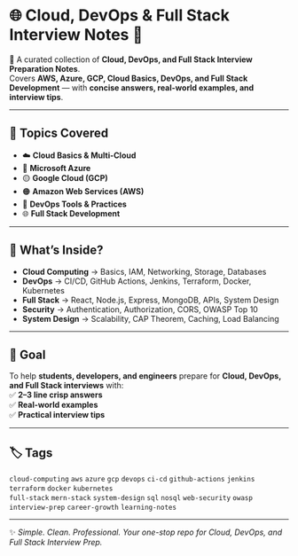 # 🌐 Cloud, DevOps & Full Stack Interview Notes 🚀  

📘 A curated collection of **Cloud, DevOps, and Full Stack Interview Preparation Notes**.  
Covers **AWS, Azure, GCP, Cloud Basics, DevOps, and Full Stack Development** — with **concise answers, real-world examples, and interview tips**.  

---

## 📑 Topics Covered  

- ☁️ **Cloud Basics & Multi-Cloud**  
- 🔵 **Microsoft Azure**  
- 🟡 **Google Cloud (GCP)**  
- 🟠 **Amazon Web Services (AWS)**  
- 🔧 **DevOps Tools & Practices**  
- 🌐 **Full Stack Development**  

---

## 📌 What’s Inside?  

- **Cloud Computing** → Basics, IAM, Networking, Storage, Databases  
- **DevOps** → CI/CD, GitHub Actions, Jenkins, Terraform, Docker, Kubernetes  
- **Full Stack** → React, Node.js, Express, MongoDB, APIs, System Design  
- **Security** → Authentication, Authorization, CORS, OWASP Top 10  
- **System Design** → Scalability, CAP Theorem, Caching, Load Balancing  

---

## 🎯 Goal  

To help **students, developers, and engineers** prepare for **Cloud, DevOps, and Full Stack interviews** with:  
✅ **2–3 line crisp answers**  
✅ **Real-world examples**  
✅ **Practical interview tips**  

---

## 🏷 Tags  

`cloud-computing` `aws` `azure` `gcp` `devops` `ci-cd` `github-actions` `jenkins` `terraform` `docker` `kubernetes`  
`full-stack` `mern-stack` `system-design` `sql` `nosql` `web-security` `owasp` `interview-prep` `career-growth` `learning-notes`  

---

✨ *Simple. Clean. Professional. Your one-stop repo for Cloud, DevOps, and Full Stack Interview Prep.*  

